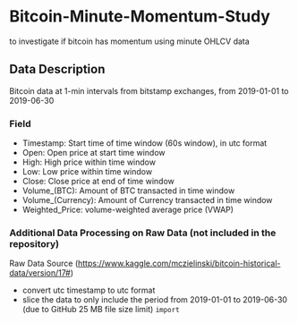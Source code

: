 # Bitcoin-Minute-Momentum-Study
to investigate if bitcoin has momentum using minute OHLCV data
## Data Description
Bitcoin data at 1-min intervals from bitstamp exchanges, from 2019-01-01 to 2019-06-30
### Field
* Timestamp: Start time of time window (60s window), in utc format
* Open: Open price at start time window
* High: High price within time window
* Low: Low price within time window
* Close: Close price at end of time window
* Volume_(BTC): Amount of BTC transacted in time window
* Volume_(Currency): Amount of Currency transacted in time window
* Weighted_Price: volume-weighted average price (VWAP)
### Additional Data Processing on Raw Data (not included in the repository)
Raw Data Source (https://www.kaggle.com/mczielinski/bitcoin-historical-data/version/17#)
* convert utc timestamp to utc format
* slice the data to only include the period from 2019-01-01 to 2019-06-30 (due to GitHub 25 MB file size limit)
```import```
